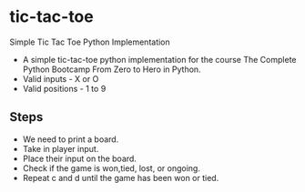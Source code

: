 # tic-tac-toe
Simple Tic Tac Toe Python Implementation

- A simple tic-tac-toe python implementation for the course The Complete Python Bootcamp From Zero to Hero in Python.
- Valid inputs - X or O
- Valid positions - 1 to 9

## Steps
- We need to print a board.
- Take in player input.
- Place their input on the board.
- Check if the game is won,tied, lost, or ongoing.
- Repeat c and d until the game has been won or tied.

